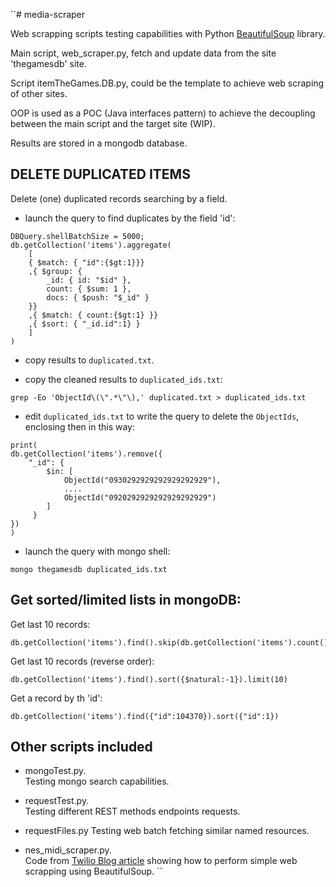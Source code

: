 ``# media-scraper

Web scrapping scripts testing capabilities with Python [BeautifulSoup](https://www.crummy.com/software/BeautifulSoup/) library.

Main script, web_scraper.py, fetch and update data from the site 'thegamesdb' site.

Script itemTheGames.DB.py, could be the template to achieve web scraping of other sites. 

OOP is used as a POC (Java interfaces pattern) to achieve the decoupling between the main script and the target site (WIP).

Results are stored in a mongodb database.

## DELETE DUPLICATED ITEMS

Delete (one) duplicated records searching by a field.
- launch the query to find duplicates by the field 'id':
~~~
DBQuery.shellBatchSize = 5000;
db.getCollection('items').aggregate(
    [
    { $match: { "id":{$gt:1}}}
    ,{ $group: { 
        _id: { id: "$id" },
        count: { $sum: 1 },
        docs: { $push: "$_id" }
    }}
    ,{ $match: { count:{$gt:1} }}
    ,{ $sort: { "_id.id":1} }
    ]
)
~~~
- copy results to `duplicated.txt`.


- copy the cleaned results to `duplicated_ids.txt`:
~~~
grep -Eo 'ObjectId\(\".*\"\),' duplicated.txt > duplicated_ids.txt
~~~
- edit `duplicated_ids.txt` to write the query to delete the `ObjectIds`, enclosing then in this way:
~~~
print(
db.getCollection('items').remove({
    "_id": {
        $in: [
            ObjectId("0930292929292929292929"),
            ....
            ObjectId("0920292929292929292929")
        ]
     }
})
) 
~~~
- launch the query with mongo shell:
~~~
mongo thegamesdb duplicated_ids.txt
~~~

## Get sorted/limited lists in mongoDB:

Get last 10 records:
~~~
db.getCollection('items').find().skip(db.getCollection('items').count()-10)
~~~
Get last 10 records (reverse order):
~~~
db.getCollection('items').find().sort({$natural:-1}).limit(10)
~~~
Get a record by th 'id':
~~~
db.getCollection('items').find({"id":104370}).sort({"id":1})
~~~

## Other scripts included

- mongoTest.py.  
Testing mongo search capabilities.
 
- requestTest.py.  
Testing different REST methods endpoints requests.

- requestFiles.py
Testing web batch fetching similar named resources.

- nes_midi_scraper.py.  
Code from [Twilio Blog article]() showing how to perform simple web scrapping using BeautifulSoup.
``